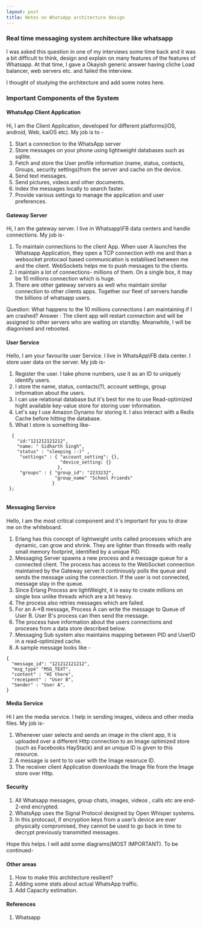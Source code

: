 ```yaml
---
layout: post
title: Notes on WhatsApp architecture design
---
```



### Real time messaging system architecture like whatsapp
I was asked this question in one of my interviews some time back and it was a bit difficult to think, design and explain on many features 
of the features of Whatsapp. At that time, I gave a Okayish generic answer having cliche Load balancer, web servers etc. and failed the interview.

I thought of studying the architecture and add some notes here.




### Important Components of the System

#### WhatsApp Client Application
Hi, I am the Client Application, developed for different platforms(iOS, android, Web, kaiOS etc).  My job is to -
  1. Start a connection to the WhatsApp server
  2. Store messages on your phone using lightweight databases such as sqllite.
  3. Fetch and store the User profile information (name, status, 
  contacts, Groups, security settings)from the server and cache on the device.
  4. Send text messages.
  5. Send pictures, videos and other documents.
  6. Index the messages locally to search faster.
  7. Provide various settings to manage the application and user preferences.
  
 
 
#### Gateway Server

Hi, I am the gateway server. I live in Whatsapp\FB data centers and handle connections. My job is-
  1. To maintain connections to the client App. When user A launches the Whatsapp Application, they open a TCP connection with me and than 
  a websocket protocaol based communication is establised between me and the client. WebSockets helps me to push messages to the clients.
  2. I maintain a lot of connections- millions of them. On a single box, it may be 10 millions connection which is huge.
  3. There are other gateway servers as well who maintain similar connection to other clients apps. Together our fleet of servers handle the billions of whatsapp users.
  
   Question: What happens to the 10 millions connections I am maintaining if I am crashed? 
   Answer : The client app will restart connection and will be assigned to other servers who are waiting on standby. Meanwhile, I will 
  be diagonised and rebooted.

#### User Service
Hello, I am your favourite user Service. I live in WhatsApp\FB data center. I store user data on the server. My job is-
  1. Register the user. I take phone numbers, use it as an ID to uniquely identify users.
  2. I store the name, status, contacts(?), account settings, group information about the users.
  3. I can use relational database but it's best for me to use Read-optimized hight available key-value store for storing user information.
  4. Let's say I use Amazon Dynamo for storing it. I also interact with a Redis Cache before hitting the database.
  5. What I store is something like-
  ```
    { 
      "id:"121212121212", 
      "name: " Sidharth Singh",
      "status" : "sleeping :-)" , 
       "settings" : { "account_setting": {},
                      "device_setting: {}
                     },
       "groups" : { "group_id": "2233232",
                    "group_name" "School Friends"
                   }
   };
   
```
   
#### Messaging Service
  Hello, I am the most critical component and it's important for you to draw me on the whiteboard. 
  1. Erlang has this concept of lightweight units called processes which are dynamic, can grow and shrink. They are lighter than threads
  with really small memory footprint, identified by a unique PID.
  2. Messaging Server spawns a new process and a message queue for a connected client. The process has access to the WebSocket connection
  maintained by the Gateway server.It continiously polls the queue and sends the message using the connection.
  If the user is not connected, message stay in the queue.
  3. Since Erlang Process are lightWeight, it is easy to create millions on single box unlike threads which are a bit heavy.
  4. The process also retries messages which are failed.
  5. For an A->B message, Process A can write the message to Queue of User B. User B's process can then send the message.
  6. The process have information about the users connections and proceses from a data store described below.
  7. Messaging Sub system also maintains mapping between PID and UserID in a read-optimized cache.
  8. A sample message looks like -
  ```
  {
    "message_id": "121212121212",
    "msg_type" "MSG_TEXT",
    "content" : "HI there",
    "receipent" : "User B",
    "Sender" : "User A",
  }
  ```
  
#### Media Service
  Hi I am the media service. I help in sending images, videos and other media files. My job is-
  1. Whenever user selects and sends an image in the client app, It is uploaded over a different Http connection to an Image optimized store (such as Facebooks HayStack) and an unique ID is given to this resource.
  2. A message is sent to to user with the Image resoruce ID.
  3. The receiver client Application downloads the Image file from the Image store over Http.
  
  
#### Security 
  
  1. All Whatsapp messages, group chats, images, videos , calls etc are end-2-end encrypted.
  2. WhatsApp uses the Signal Protocol designed by Open Whisper systems.
  3. In this protocaol, if encryption keys from a user’s device are ever physically compromised, they cannot be used to go    back in time to decrypt previously transmitted messages.
  
  Hope this helps. I will add some diagrams(MOST IMPORTANT).
  To be continued-
  
#### Other areas 
 1. How to make this architecture resilient?
 2. Adding some stats about actual WhatsApp traffic.
 3. Add Capacity estimation.

  
#### References
1. Whatsapp 
